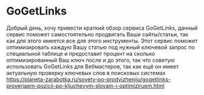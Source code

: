 # GoGetLinks 
Добрый день, хочу привести краткий обзор сервиса GoGetLinks, данный сервис поможет самостоятельно продвигать Ваши сайты/статьи, так как для этого имеется все для этого инструменты. Этот сервис поможет оптимизировать каждую Вашу статью под нужный ключевой запрос по специальной таблице и предоставит процент на сколько оптимизированный Ваш ключ после и до этого, так что советую использовать GoGetLinks для Вебмастеров, так как ещё он имеет актуальную проверку ключевых слов в поисковых системах  https://planeta-zarabotka.ru/sovety-po-prodvizheniju/gogetlinks-proverjaem-pozicii-po-kljuchevym-slovam-i-optimiziruem.html

